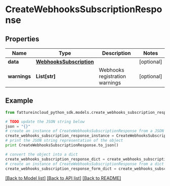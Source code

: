 # CreateWebhooksSubscriptionResponse


## Properties
Name | Type | Description | Notes
------------ | ------------- | ------------- | -------------
**data** | [**WebhooksSubscription**](WebhooksSubscription.md) |  | [optional] 
**warnings** | **List[str]** | Webhooks registration warnings | [optional] 

## Example

```python
from fattureincloud_python_sdk.models.create_webhooks_subscription_response import CreateWebhooksSubscriptionResponse

# TODO update the JSON string below
json = "{}"
# create an instance of CreateWebhooksSubscriptionResponse from a JSON string
create_webhooks_subscription_response_instance = CreateWebhooksSubscriptionResponse.from_json(json)
# print the JSON string representation of the object
print CreateWebhooksSubscriptionResponse.to_json()

# convert the object into a dict
create_webhooks_subscription_response_dict = create_webhooks_subscription_response_instance.to_dict()
# create an instance of CreateWebhooksSubscriptionResponse from a dict
create_webhooks_subscription_response_form_dict = create_webhooks_subscription_response.from_dict(create_webhooks_subscription_response_dict)
```
[[Back to Model list]](../README.md#documentation-for-models) [[Back to API list]](../README.md#documentation-for-api-endpoints) [[Back to README]](../README.md)


